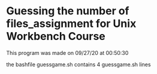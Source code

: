 # Guessing the number of files_assignment for Unix Workbench Course

This program was made on 09/27/20 at 00:50:30

the bashfile guessgame.sh contains 4 guessgame.sh lines
